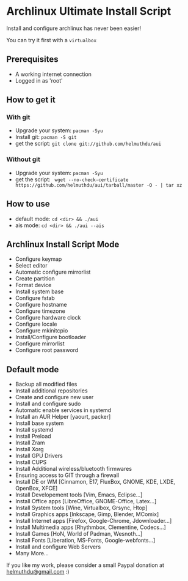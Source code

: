 # Archlinux Ultimate Install Script

Install and configure archlinux has never been easier!

You can try it first with a `virtualbox`

## Prerequisites

- A working internet connection
- Logged in as 'root'

## How to get it
### With git
- Upgrade your system: `pacman -Syu`
- Install git: `pacman -S git`
- get the script: `git clone git://github.com/helmuthdu/aui`

### Without git
- Upgrade your system: `pacman -Syu`
- get the script: ` wget --no-check-certificate https://github.com/helmuthdu/aui/tarball/master -O - | tar xz`

## How to use
- default mode: `cd <dir> && ./aui`
- ais mode: `cd <dir> && ./aui --ais`

## Archlinux Install Script Mode
- Configure keymap
- Select editor
- Automatic configure mirrorlist
- Create partition
- Format device
- Install system base
- Configure fstab
- Configure hostname
- Configure timezone
- Configure hardware clock
- Configure locale
- Configure mkinitcpio
- Install/Configure bootloader
- Configure mirrorlist
- Configure root password

## Default mode
- Backup all modified files
- Install additional repositories
- Create and configure new user
- Install and configure sudo
- Automatic enable services in systemd
- Install an AUR Helper [yaourt, packer]
- Install base system
- Install systemd
- Install Preload
- Install Zram
- Install Xorg
- Install GPU Drivers
- Install CUPS
- Install Additional wireless/bluetooth firmwares
- Ensuring access to GIT through a firewall
- Install DE or WM [Cinnamon, E17, FluxBox, GNOME, KDE, LXDE, OpenBox, XFCE]
- Install Developement tools [Vim, Emacs, Eclipse...]
- Install Office apps [LibreOffice, GNOME-Office, Latex...]
- Install System tools [Wine, Virtualbox, Grsync, Htop]
- Install Graphics apps [Inkscape, Gimp, Blender, MComix]
- Install Internet apps [Firefox, Google-Chrome, Jdownloader...]
- Install Multimedia apps [Rhythmbox, Clementine, Codecs...]
- Install Games [HoN, World of Padman, Wesnoth...]
- Install Fonts [Liberation, MS-Fonts, Google-webfonts...]
- Install and configure Web Servers
- Many More...

If you like my work, please consider a small Paypal donation at helmuthdu@gmail.com :)
